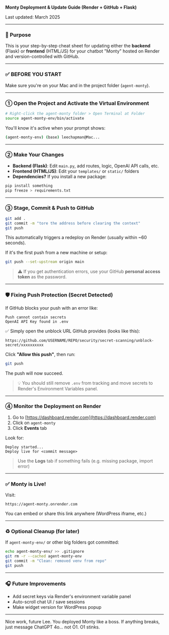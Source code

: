 **Monty Deployment & Update Guide (Render + GitHub + Flask)**

Last updated: March 2025

---

### 🔧 Purpose
This is your step-by-step cheat sheet for updating either the **backend** (Flask) or **frontend** (HTML/JS) for your chatbot "Monty" hosted on Render and version-controlled with GitHub.

---

### ✅ BEFORE YOU START
Make sure you're on your Mac and in the project folder (`agent-monty`). 

---

### ① Open the Project and Activate the Virtual Environment

```bash
# Right-click the agent-monty folder > Open Terminal at Folder
source agent-monty-env/bin/activate
```

You'll know it's active when your prompt shows:
```bash
(agent-monty-env) (base) leechapman@Mac...
```

---

### ② Make Your Changes

- **Backend (Flask)**: Edit `main.py`, add routes, logic, OpenAI API calls, etc.
- **Frontend (HTML/JS)**: Edit your `templates/` or `static/` folders
- **Dependencies?** If you install a new package:

```bash
pip install something
pip freeze > requirements.txt
```

---

### ③ Stage, Commit & Push to GitHub

```bash
git add .
git commit -m "tore the address before clearing the context"
git push
```

This automatically triggers a redeploy on Render (usually within ~60 seconds).

If it's the first push from a new machine or setup:
```bash
git push --set-upstream origin main
```

> ⚠️ If you get authentication errors, use your GitHub **personal access token** as the password.

---

### 🛡️ Fixing Push Protection (Secret Detected)
If GitHub blocks your push with an error like:
```
Push cannot contain secrets
OpenAI API Key found in .env
```

✅ Simply open the unblock URL GitHub provides (looks like this):
```
https://github.com/USERNAME/REPO/security/secret-scanning/unblock-secret/xxxxxxxxxx
```

Click **"Allow this push"**, then run:
```bash
git push
```

The push will now succeed.

> 💡 You should still remove `.env` from tracking and move secrets to Render's Environment Variables panel.

---

### ④ Monitor the Deployment on Render

1. Go to [https://dashboard.render.com](https://dashboard.render.com)
2. Click on `agent-monty`
3. Click **Events** tab

Look for:
```
Deploy started...
Deploy live for <commit message>
```

> Use the **Logs** tab if something fails (e.g. missing package, import error)

---

### ✅ Monty is Live!
Visit:
```
https://agent-monty.onrender.com
```

You can embed or share this link anywhere (WordPress iframe, etc.)

---

### ♻️ Optional Cleanup (for later)
If `agent-monty-env/` or other big folders got committed:
```bash
echo agent-monty-env/ >> .gitignore
git rm -r --cached agent-monty-env
git commit -m "Clean: removed venv from repo"
git push
```

---

### 🎧 Future Improvements
- Add secret keys via Render's environment variable panel
- Auto-scroll chat UI / save sessions
- Make widget version for WordPress popup

---

Nice work, future Lee. You deployed Monty like a boss. 
If anything breaks, just message ChatGPT 4o... not O1. O1 stinks.


